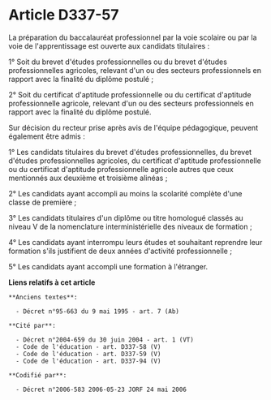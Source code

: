 # Article D337-57

La préparation du baccalauréat professionnel par la voie scolaire ou par la voie de l'apprentissage est ouverte aux candidats
titulaires :

1° Soit du brevet d'études professionnelles ou du brevet d'études professionnelles agricoles, relevant d'un ou des secteurs
professionnels en rapport avec la finalité du diplôme postulé ;

2° Soit du certificat d'aptitude professionnelle ou du certificat d'aptitude professionnelle agricole, relevant d'un ou des
secteurs professionnels en rapport avec la finalité du diplôme postulé.

Sur décision du recteur prise après avis de l'équipe pédagogique, peuvent également être admis :

1° Les candidats titulaires du brevet d'études professionnelles, du brevet d'études professionnelles agricoles, du certificat
d'aptitude professionnelle ou du certificat d'aptitude professionnelle agricole autres que ceux mentionnés aux deuxième et
troisième alinéas ;

2° Les candidats ayant accompli au moins la scolarité complète d'une classe de première ;

3° Les candidats titulaires d'un diplôme ou titre homologué classés au niveau V de la nomenclature interministérielle des
niveaux de formation ;

4° Les candidats ayant interrompu leurs études et souhaitant reprendre leur formation s'ils justifient de deux années
d'activité professionnelle ;

5° Les candidats ayant accompli une formation à l'étranger.

**Liens relatifs à cet article**

	**Anciens textes**:

	  - Décret n°95-663 du 9 mai 1995 - art. 7 (Ab)

	**Cité par**:

	  - Décret n°2004-659 du 30 juin 2004 - art. 1 (VT)
	  - Code de l'éducation - art. D337-58 (V)
	  - Code de l'éducation - art. D337-59 (V)
	  - Code de l'éducation - art. D337-94 (V)

	**Codifié par**:

	  - Décret n°2006-583 2006-05-23 JORF 24 mai 2006
